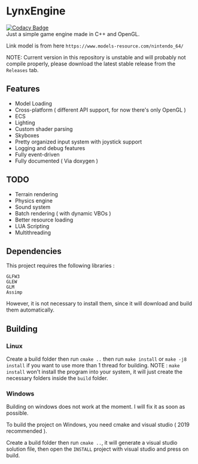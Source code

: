 # LynxEngine 
[![Codacy Badge](https://app.codacy.com/project/badge/Grade/43d567336363474da3830f0cd6d01728)](https://www.codacy.com/gh/marluxia95/SimpleGameEngine/dashboard?utm_source=github.com&amp;utm_medium=referral&amp;utm_content=marluxia95/SimpleGameEngine&amp;utm_campaign=Badge_Grade)\
Just a simple game engine made in C++ and OpenGL. 

Link model is from here `https://www.models-resource.com/nintendo_64/`

NOTE: Current version in this repository is unstable and will probably not compile properly, please download the latest stable release from the `Releases` tab. 
## Features

- Model Loading
- Cross-platform ( different API support, for now there's only OpenGL )
- ECS
- Lighting 
- Custom shader parsing
- Skyboxes
- Pretty organized input system with joystick support 
- Logging and debug features
- Fully event-driven
- Fully documented ( Via doxygen )

## TODO

- Terrain rendering 
- Physics engine
- Sound system
- Batch rendering ( with dynamic VBOs )
- Better resource loading
- LUA Scripting
- Multithreading

## Dependencies
This project requires the following libraries :
```
GLFW3
GLEW
GLM
Assimp
```

However, it is not necessary to install them, since it will download and build them automatically.

## Building

### Linux

Create a build folder then run `cmake ..` then run `make install` or `make -j8 install` if you want to use more than 1 thread for building.
NOTE : `make install` won't install the program into your system, it will just create the necessary folders inside the `build` folder.

### Windows

Building on windows does not work at the moment. I will fix it as soon as possible.

To build the project on Windows, you need cmake and visual studio ( 2019 recommended ).

Create a build folder then run `cmake ..`, it will generate a visual studio solution file, then open the `INSTALL` project with visual studio and press on build. 